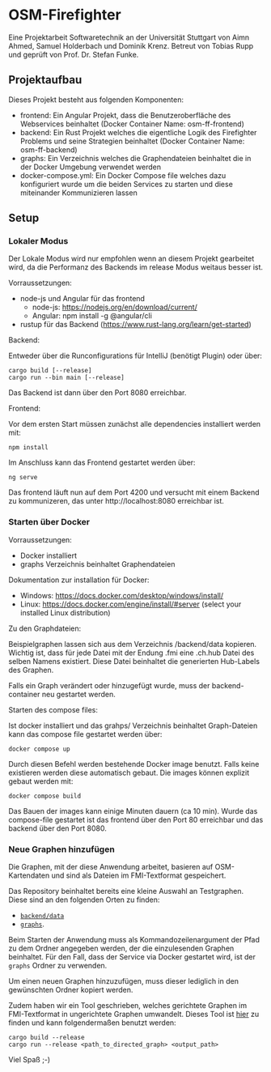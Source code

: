 # OSM-Firefighter
Eine Projektarbeit Softwaretechnik an der Universität Stuttgart von Aimn Ahmed, Samuel Holderbach und Dominik Krenz. Betreut von Tobias Rupp und geprüft von Prof. Dr. Stefan Funke.

## Projektaufbau

Dieses Projekt besteht aus folgenden Komponenten:

* frontend: Ein Angular Projekt, dass die Benutzeroberfläche des Webservices beinhaltet (Docker Container Name: osm-ff-frontend)
* backend: Ein Rust Projekt welches die eigentliche Logik des Firefighter Problems und seine Strategien beinhaltet (Docker Container Name: osm-ff-backend)
* graphs: Ein Verzeichnis welches die Graphendateien beinhaltet die in der Docker Umgebung verwendet werden
* docker-compose.yml: Ein Docker Compose file welches dazu konfiguriert wurde um die beiden Services zu starten und diese miteinander Kommunizieren lassen

## Setup

### Lokaler Modus

Der Lokale Modus wird nur empfohlen wenn an diesem Projekt gearbeitet wird, da die Performanz des Backends im release Modus weitaus besser ist. 

Vorraussetzungen:

* node-js und Angular für das frontend
    * node-js: https://nodejs.org/en/download/current/
    * Angular: npm install -g @angular/cli
* rustup für das Backend (https://www.rust-lang.org/learn/get-started)

Backend:

Entweder über die Runconfigurations für IntelliJ (benötigt Plugin) oder über:

```
cargo build [--release]
cargo run --bin main [--release]
```

Das Backend ist dann über den Port 8080 erreichbar.

Frontend:

Vor dem ersten Start müssen zunächst alle dependencies installiert werden mit:

``npm install``

Im Anschluss kann das Frontend gestartet werden über:

``ng serve``

Das frontend läuft nun auf dem Port 4200 und versucht mit einem Backend zu kommunizeren, das unter http://localhost:8080 erreichbar ist.

### Starten über Docker

Vorraussetzungen:

* Docker installiert
* graphs Verzeichnis beinhaltet Graphendateien

Dokumentation zur installation für Docker:

* Windows: https://docs.docker.com/desktop/windows/install/
* Linux: https://docs.docker.com/engine/install/#server (select your installed Linux distribution)

Zu den Graphdateien:

Beispielgraphen lassen sich aus dem Verzeichnis /backend/data kopieren. Wichtig ist, dass für jede Datei mit der Endung .fmi eine .ch.hub Datei des selben Namens existiert. Diese Datei beinhaltet die generierten Hub-Labels des Graphen.

Falls ein Graph verändert oder hinzugefügt wurde, muss der backend-container neu gestartet werden.

Starten des compose files:

Ist docker installiert und das grahps/ Verzeichnis beinhaltet Graph-Dateien kann das compose file gestartet werden über:

``docker compose up``

Durch diesen Befehl werden bestehende Docker image benutzt. Falls keine existieren werden diese automatisch gebaut. Die images können explizit gebaut werden mit:

``docker compose build``

Das Bauen der images kann einige Minuten dauern (ca 10 min).
Wurde das compose-file gestartet ist das frontend über den Port 80 erreichbar und das backend über den Port 8080.

### Neue Graphen hinzufügen

Die Graphen, mit der diese Anwendung arbeitet, basieren auf OSM-Kartendaten und sind als Dateien im FMI-Textformat
gespeichert.

Das Repository beinhaltet bereits eine kleine Auswahl an Testgraphen.
Diese sind an den folgenden Orten zu finden:
* [`backend/data`](backend/data)
* [`graphs`](graphs).

Beim Starten der Anwendung muss als Kommandozeilenargument der Pfad zu dem Ordner angegeben werden, der die
einzulesenden Graphen beinhaltet.
Für den Fall, dass der Service via Docker gestartet wird, ist der `graphs` Ordner zu verwenden.

Um einen neuen Graphen hinzuzufügen, muss dieser lediglich in den gewünschten Ordner kopiert werden.

Zudem haben wir ein Tool geschrieben, welches gerichtete Graphen im FMI-Textformat in ungerichtete Graphen umwandelt.
Dieses Tool ist [hier](graph_tool) zu finden und kann folgendermaßen benutzt werden:

```
cargo build --release
cargo run --release <path_to_directed_graph> <output_path>
```

Viel Spaß ;-)